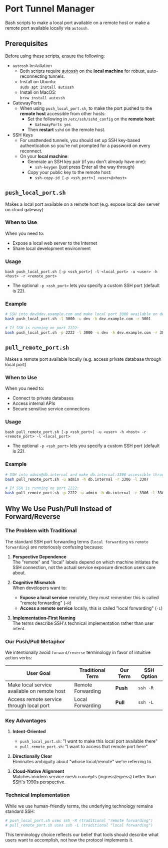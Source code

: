 # Port Tunnel Manager

Bash scripts to make a local port available on a remote host or make a remote port available locally via `autossh`.

## Prerequisites

Before using these scripts, ensure the following:

- `autossh` Installation
    - Both scripts require [autossh](https://www.harding.motd.ca/autossh/) on the **local machine** for robust, auto-reconnecting tunnels.
    - Install on Ubuntu:  
      `sudo apt install autossh`
    - Install on MacOS:  
      `brew install autossh`
- GatewayPorts
   - When using `push_local_port.sh`, to make the port pushed to the **remote host** accessible from other hosts:
      - Set the following in `/etc/ssh/sshd_config` on the **remote host**:
         - `GatewayPorts yes`
      - Then **restart** `sshd` on the remote host.
- SSH Keys
    - For unattended tunnels, you should set up SSH key-based authentication so you're not prompted for a password on every reconnect.
    - On your **local machine**:
      - Generate an SSH key pair (if you don't already have one):
         - `ssh-keygen` (just press Enter all the way through)
      - Copy your public key to the remote host:
         - `ssh-copy-id [-p <ssh_port>] <user>@<host>`

## `push_local_port.sh`

Makes a local port available on a remote host (e.g. expose local dev server on cloud gateway)

### When to Use

When you need to:

- Expose a local web server to the Internet
- Share local development environment

### Usage

```
bash push_local_port.sh [-p <ssh_port>] -l <local_port> -u <user> -h <host> -r <remote_port>
```

- The optional `-p <ssh_port>` lets you specify a custom SSH port (default is 22).

### Example

```bash
# SSH into dev@dev.example.com and make local port 3000 available on dev.example.com:3001
bash push_local_port.sh -l 3000 -u dev -h dev.example.com -r 3001

# If SSH is running on port 2222:
bash push_local_port.sh -p 2222 -l 3000 -u dev -h dev.example.com -r 3001
```

## `pull_remote_port.sh`

Makes a remote port available locally (e.g. access private database through local port)

### When to Use

When you need to:

- Connect to private databases
- Access internal APIs
- Secure sensitive service connections

### Usage

```
bash pull_remote_port.sh [-p <ssh_port>] -u <user> -h <host> -r <remote_port> -l <local_port>
```

- The optional `-p <ssh_port>` lets you specify a custom SSH port (default is 22).

### Example

```bash
# SSH into admin@db.internal and make db.internal:3306 accessible through localhost:3307
bash pull_remote_port.sh -u admin -h db.internal -r 3306 -l 3307

# If SSH is running on port 2222:
bash pull_remote_port.sh -p 2222 -u admin -h db.internal -r 3306 -l 3307
```

## Why We Use Push/Pull Instead of Forward/Reverse

### The Problem with Traditional 

The standard SSH port forwarding terms (`local forwarding` vs `remote forwarding`) are notoriously confusing because:

1. **Perspective Dependence**  
   The "remote" and "local" labels depend on which machine initiates the SSH connection, not the actual service exposure direction users care about.

2. **Cognitive Mismatch**  
   When developers want to:
   - **Expose a local service** remotely, they must remember this is called "remote forwarding" (`-R`)
   - **Access a remote service** locally, this is called "local forwarding" (`-L`)

3. **Implementation-First Naming**  
   The terms describe SSH's technical implementation rather than user intent.

### Our Push/Pull Metaphor

We intentionally avoid `forward/reverse` terminology in favor of intuitive action verbs:

| User Goal                  | Traditional Term       | Our Term | SSH Option |
|----------------------------|------------------------|----------|------------|
| Make local service available on remote host | Remote Forwarding | **Push** | `ssh -R` |
| Access remote service through local port    | Local Forwarding  | **Pull** | `ssh -L` |

### Key Advantages

1. **Intent-Oriented**  
   - `push_local_port.sh`: "I want to make this local port available there"  
   - `pull_remote_port.sh`: "I want to access that remote port here"

2. **Directionally Clear**  
   Eliminates ambiguity about "whose local/remote" we're referring to.

3. **Cloud-Native Alignment**  
   Matches modern service mesh concepts (ingress/egress) better than SSH's 1990s perspective.

### Technical Implementation

While we use human-friendly terms, the underlying technology remains standard SSH:

```bash
# push_local_port.sh uses ssh -R (traditional "remote forwarding")
# pull_remote_port.sh uses ssh -L (traditional "local forwarding")
```

This terminology choice reflects our belief that tools should describe what users want to accomplish, not how the protocol implements it.